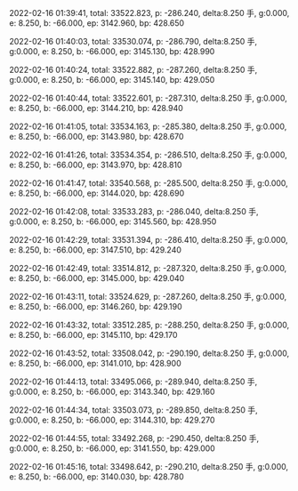 2022-02-16 01:39:41, total: 33522.823, p: -286.240, delta:8.250 手, g:0.000, e: 8.250, b: -66.000, ep: 3142.960, bp: 428.650

2022-02-16 01:40:03, total: 33530.074, p: -286.790, delta:8.250 手, g:0.000, e: 8.250, b: -66.000, ep: 3145.130, bp: 428.990

2022-02-16 01:40:24, total: 33522.882, p: -287.260, delta:8.250 手, g:0.000, e: 8.250, b: -66.000, ep: 3145.140, bp: 429.050

2022-02-16 01:40:44, total: 33522.601, p: -287.310, delta:8.250 手, g:0.000, e: 8.250, b: -66.000, ep: 3144.210, bp: 428.940

2022-02-16 01:41:05, total: 33534.163, p: -285.380, delta:8.250 手, g:0.000, e: 8.250, b: -66.000, ep: 3143.980, bp: 428.670

2022-02-16 01:41:26, total: 33534.354, p: -286.510, delta:8.250 手, g:0.000, e: 8.250, b: -66.000, ep: 3143.970, bp: 428.810

2022-02-16 01:41:47, total: 33540.568, p: -285.500, delta:8.250 手, g:0.000, e: 8.250, b: -66.000, ep: 3144.020, bp: 428.690

2022-02-16 01:42:08, total: 33533.283, p: -286.040, delta:8.250 手, g:0.000, e: 8.250, b: -66.000, ep: 3145.560, bp: 428.950

2022-02-16 01:42:29, total: 33531.394, p: -286.410, delta:8.250 手, g:0.000, e: 8.250, b: -66.000, ep: 3147.510, bp: 429.240

2022-02-16 01:42:49, total: 33514.812, p: -287.320, delta:8.250 手, g:0.000, e: 8.250, b: -66.000, ep: 3145.000, bp: 429.040

2022-02-16 01:43:11, total: 33524.629, p: -287.260, delta:8.250 手, g:0.000, e: 8.250, b: -66.000, ep: 3146.260, bp: 429.190

2022-02-16 01:43:32, total: 33512.285, p: -288.250, delta:8.250 手, g:0.000, e: 8.250, b: -66.000, ep: 3145.110, bp: 429.170

2022-02-16 01:43:52, total: 33508.042, p: -290.190, delta:8.250 手, g:0.000, e: 8.250, b: -66.000, ep: 3141.010, bp: 428.900

2022-02-16 01:44:13, total: 33495.066, p: -289.940, delta:8.250 手, g:0.000, e: 8.250, b: -66.000, ep: 3143.340, bp: 429.160

2022-02-16 01:44:34, total: 33503.073, p: -289.850, delta:8.250 手, g:0.000, e: 8.250, b: -66.000, ep: 3144.310, bp: 429.270

2022-02-16 01:44:55, total: 33492.268, p: -290.450, delta:8.250 手, g:0.000, e: 8.250, b: -66.000, ep: 3141.550, bp: 429.000

2022-02-16 01:45:16, total: 33498.642, p: -290.210, delta:8.250 手, g:0.000, e: 8.250, b: -66.000, ep: 3140.030, bp: 428.780